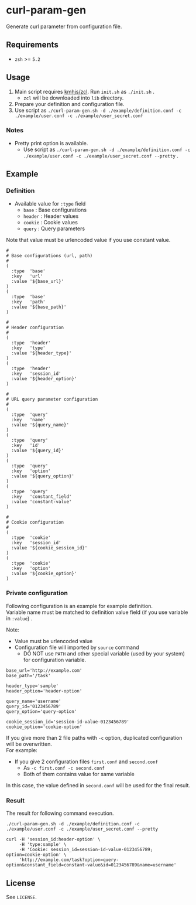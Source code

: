 # curl-param-gen

Generate curl parameter from configuration file.

## Requirements

* `zsh` >= `5.2`

## Usage

1. Main script requires [kmhjs/zcl](https://github.com/kmhjs/zcl). Run `init.sh` as `./init.sh` .
    * `zcl` will be downloaded into `lib` directory.
2. Prepare your definition and configuration file.
3. Use script as `./curl-param-gen.sh -d ./example/definition.conf -c ./example/user.conf -c ./example/user_secret.conf`

### Notes

* Pretty print option is available.
    * Use script as `./curl-param-gen.sh -d ./example/definition.conf -c ./example/user.conf -c ./example/user_secret.conf --pretty` .

## Example

### Definition

* Available value for `:type` field
  * `base` : Base configurations
  * `header` : Header values
  * `cookie` : Cookie values
  * `query` : Query parameters

Note that value must be urlencoded value if you use constant value.

```
#
# Base configurations (url, path)
#
(
  :type  'base'
  :key   'url'
  :value '${base_url}'
)
(
  :type  'base'
  :key   'path'
  :value '${base_path}'
)

#
# Header configuration
#
(
  :type  'header'
  :key   'type'
  :value '${header_type}'
)
(
  :type  'header'
  :key   'session_id'
  :value '${header_option}'
)

#
# URL query parameter configuration
#
(
  :type  'query'
  :key   'name'
  :value '${query_name}'
)
(
  :type  'query'
  :key   'id'
  :value '${query_id}'
)
(
  :type  'query'
  :key   'option'
  :value '${query_option}'
)
(
  :type  'query'
  :key   'constant_field'
  :value 'constant-value'
)

#
# Cookie configuration
#
(
  :type  'cookie'
  :key   'session_id'
  :value '${cookie_session_id}'
)
(
  :type  'cookie'
  :key   'option'
  :value '${cookie_option}'
)

```

### Private configuration

Following configuration is an example for example definition.  
Variable name must be matched to definition value field (if you use variable in `:value`) .

Note:

* Value must be urlencoded value
* Configuration file will imported by `source` command
  * DO NOT use `PATH` and other special variable (used by your system) for configuration variable.

```
base_url='http://example.com'
base_path='/task'

header_type='sample'
header_option='header-option'

query_name='username'
query_id='0123456789'
query_option='query-option'
```

```
cookie_session_id='session-id-value-0123456789'
cookie_option='cookie-option'
```

If you give more than 2 file paths with `-c` option, duplicated configuration will be overwritten.  
For example:

* If you give 2 configuration files `first.conf` and `second.conf`
  * As `-c first.conf -c second.conf`
  * Both of them contains value for same variable

In this case, the value defined in `second.conf` will be used for the final result.

### Result

The result for following command execution.

```
./curl-param-gen.sh -d ./example/definition.conf -c ./example/user.conf -c ./example/user_secret.conf --pretty
```

```
curl -H 'session_id:header-option' \
     -H 'type:sample' \
     -H 'Cookie: session_id=session-id-value-0123456789; option=cookie-option' \
     'http://example.com/task?option=query-option&constant_field=constant-value&id=0123456789&name=username'
```


## License

See `LICENSE`.
